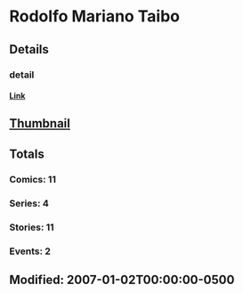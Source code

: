 # Rodolfo Mariano Taibo 
## Details
### detail
#### [Link](http://marvel.com/comics/creators/10036/rodolfo_mariano_taibo?utm_campaign=apiRef&utm_source=225578a89fc76f3d20fbffda5d17a88d)
## [Thumbnail](http://i.annihil.us/u/prod/marvel/i/mg/8/d0/4bb405a76a6d2.jpg)
## Totals
### Comics: 11
### Series: 4
### Stories: 11
### Events: 2
## Modified: 2007-01-02T00:00:00-0500